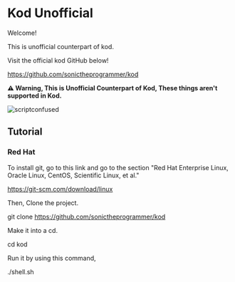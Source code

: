 # Kod Unofficial

Welcome!


This is unofficial counterpart of kod.

Visit the official kod GitHub below!

https://github.com/sonictheprogrammer/kod


**⚠ Warning, This is Unofficial Counterpart of Kod, These things aren't supported in Kod.**

![scriptconfused](https://github.com/sonictheprogrammer/kod-unofficial/assets/92324146/4d26a66a-610d-4d7c-ae9f-e194056e09a7)

## Tutorial

### Red Hat

To install git, go to this link and go to the section "Red Hat Enterprise Linux, Oracle Linux, CentOS, Scientific Linux, et al."

https://git-scm.com/download/linux

Then, Clone the project.

git clone https://github.com/sonictheprogrammer/kod

Make it into a cd.

cd kod

Run it by using this command,

./shell.sh

